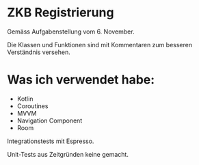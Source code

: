 # ZKB Registrierung

Gemäss Aufgabenstellung vom 6. November.

Die Klassen und Funktionen sind mit Kommentaren zum besseren Verständnis versehen.

Was ich verwendet habe:
=======================
- Kotlin
- Coroutines
- MVVM
- Navigation Component
- Room

Integrationstests mit Espresso.

Unit-Tests aus Zeitgründen keine gemacht.
